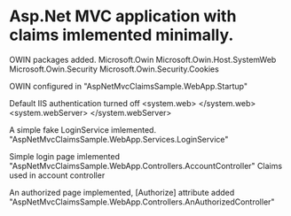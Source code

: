 # Asp.Net MVC application with claims imlemented minimally. 

OWIN packages added.
	Microsoft.Owin
	Microsoft.Owin.Host.SystemWeb
	Microsoft.Owin.Security
	Microsoft.Owin.Security.Cookies

OWIN configured in "AspNetMvcClaimsSample.WebApp.Startup"

Default IIS authentication turned off
  <system.web>
    <authentication mode="None" />
  </system.web>
  <system.webServer>
    <modules>
      <remove name="FormsAuthentication" />
    </modules>
  </system.webServer>

A simple fake LoginService imlemented. 
	"AspNetMvcClaimsSample.WebApp.Services.LoginService"

Simple login page imlemented
	"AspNetMvcClaimsSample.WebApp.Controllers.AccountController"
	Claims used in account controller

An authorized page implemented, [Authorize] attribute added
	"AspNetMvcClaimsSample.WebApp.Controllers.AnAuthorizedController"
